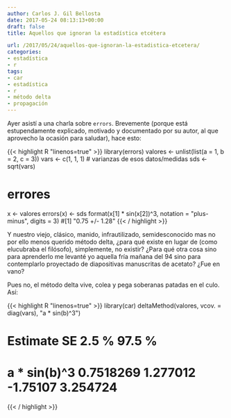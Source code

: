 ```yaml
---
author: Carlos J. Gil Bellosta
date: 2017-05-24 08:13:13+00:00
draft: false
title: Aquellos que ignoran la estadística etcétera

url: /2017/05/24/aquellos-que-ignoran-la-estadistica-etcetera/
categories:
- estadística
- r
tags:
- car
- estadística
- r
- método delta
- propagación
---
```


Ayer asistí a una charla sobre `errors`. Brevemente (porque está estupendamente explicado, motivado y documentado por su autor, al que aprovecho la ocasión para saludar), hace esto:

{{< highlight R "linenos=true" >}}
library(errors)
valores <- unlist(list(a = 1, b = 2, c = 3))
vars    <- c(1, 1, 1)    # varianzas de esos datos/medidas
sds     <- sqrt(vars)

# errores
x <- valores
errors(x) <- sds
format(x[1] * sin(x[2])^3, notation = "plus-minus", digits = 3)
#[1] "0.75 +/- 1.28"
{{< / highlight >}}

Y nuestro viejo, clásico, manido, infrautilizado, semidesconocido mas no por ello menos querido método delta, ¿para qué existe en lugar de (como elucubraba el filósofo), simplemente, no existir? ¿Para qué otra cosa sino para aprenderlo me levanté yo aquella fría mañana del 94 sino para contemplarlo proyectado de diapositivas manuscritas de acetato? ¿Fue en vano?

Pues no, el método delta vive, colea y pega soberanas patadas en el culo. Así:

{{< highlight R "linenos=true" >}}
library(car)
deltaMethod(valores, vcov. = diag(vars), "a * sin(b)^3")
#                Estimate       SE    2.5 %   97.5 %
#  a * sin(b)^3 0.7518269 1.277012 -1.75107 3.254724
{{< / highlight >}}